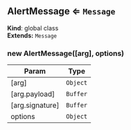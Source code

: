 <a name="AlertMessage"></a>

## AlertMessage ⇐ <code>Message</code>
**Kind**: global class  
**Extends:** <code>Message</code>  
<a name="new_AlertMessage_new"></a>

### new AlertMessage([arg], options)

| Param | Type |
| --- | --- |
| [arg] | <code>Object</code> | 
| [arg.payload] | <code>Buffer</code> | 
| [arg.signature] | <code>Buffer</code> | 
| options | <code>Object</code> | 

